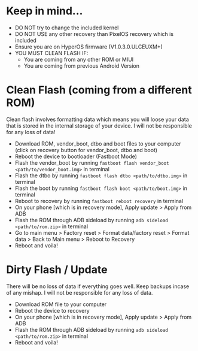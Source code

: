 # Keep in mind...
- DO NOT try to change the included kernel
- DO NOT USE any other recovery than PixelOS recovery which is included
- Ensure you are on HyperOS firmware (V1.0.3.0.ULCEUXM+)
- YOU MUST CLEAN FLASH IF:
    - You are coming from any other ROM or MIUI
    - You are coming from previous Android Version

# Clean Flash (coming from a different ROM)
Clean flash involves formatting data which means you will loose your data that is stored in the internal storage of your device. I will not be responsible for any loss of data!
- Download ROM, vendor_boot, dtbo and boot files to your computer (click on recovery button for vendor_boot, dtbo and boot)
- Reboot the device to bootloader (Fastboot Mode)
- Flash the vendor_boot by running `fastboot flash vendor_boot <path/to/vendor_boot.img>` in terminal
- Flash the dtbo by running `fastboot flash dtbo <path/to/dtbo.img>` in terminal
- Flash the boot by running `fastboot flash boot <path/to/boot.img>` in terminal
- Reboot to recovery by running `fastboot reboot recovery` in terminal
- On your phone [which is in recovery mode], Apply update > Apply from ADB 
- Flash the ROM through ADB sideload by running `adb sideload <path/to/rom.zip>` in terminal
- Go to main menu > Factory reset > Format data/factory reset >  Format data >  Back to Main menu > Reboot to Recovery
- Reboot and voila!

# Dirty Flash / Update
There will be no loss of data if everything goes well. Keep backups incase of any mishap. I will not be responsible for any loss of data.
- Download ROM file to your computer
- Reboot the device to recovery
- On your phone [which is in recovery mode], Apply update > Apply from ADB 
- Flash the ROM through ADB sideload by running `adb sideload <path/to/rom.zip>` in terminal
- Reboot and voila!
